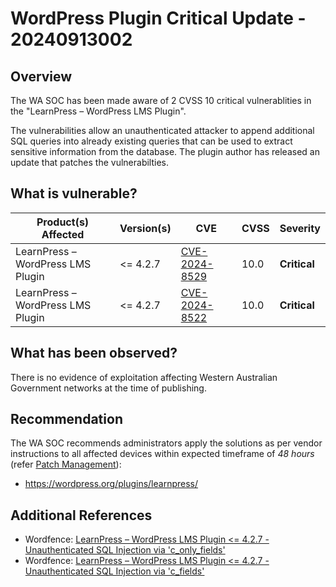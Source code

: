 # WordPress Plugin Critical Update - 20240913002

## Overview

The WA SOC has been made aware of 2 CVSS 10 critical vulnerablities in the "LearnPress – WordPress LMS Plugin".

The vulnerabilities allow an unauthenticated attacker to append additional SQL queries into already existing queries that can be used to extract sensitive information from the database. The plugin author has released an update that patches the vulnerabilties.

## What is vulnerable?

| Product(s) Affected | Version(s) | CVE                                                                                                                                       | CVSS          | Severity                                                         |
| ------------------- | ---------- | ----------------------------------------------------------------------------------------------------------------------------------------- | ------------- | ---------------------------------------------------------------- |
| LearnPress – WordPress LMS Plugin      | <= 4.2.7    | [CVE-2024-8529](https://nvd.nist.gov/vuln/detail/CVE-2024-8529)                                                                         | 10.0           | **Critical**                                     |
| LearnPress – WordPress LMS Plugin      | <= 4.2.7    | [CVE-2024-8522](https://nvd.nist.gov/vuln/detail/CVE-2024-8522)  | 10.0  | **Critical** |

## What has been observed?

There is no evidence of exploitation affecting Western Australian Government networks at the time of publishing.

## Recommendation

The WA SOC recommends administrators apply the solutions as per vendor instructions to all affected devices within expected timeframe of *48 hours* (refer [Patch Management](../guidelines/patch-management.md)):

- https://wordpress.org/plugins/learnpress/

## Additional References

- Wordfence: [LearnPress – WordPress LMS Plugin <= 4.2.7 - Unauthenticated SQL Injection via 'c_only_fields'](https://www.wordfence.com/threat-intel/vulnerabilities/wordpress-plugins/learnpress/learnpress-wordpress-lms-plugin-427-unauthenticated-sql-injection-via-c-only-fields)
- Wordfence: [LearnPress – WordPress LMS Plugin <= 4.2.7 - Unauthenticated SQL Injection via 'c_fields'](https://www.wordfence.com/threat-intel/vulnerabilities/wordpress-plugins/learnpress/learnpress-wordpress-lms-plugin-427-unauthenticated-sql-injection-via-c-fields)
